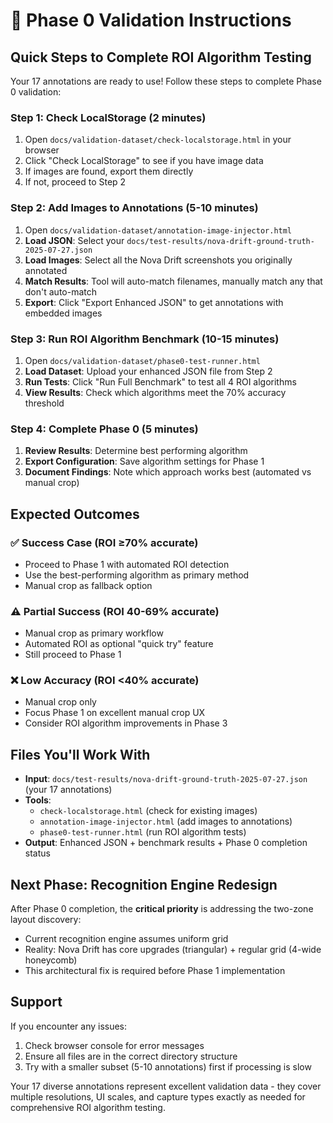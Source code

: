 # 🚀 Phase 0 Validation Instructions

## Quick Steps to Complete ROI Algorithm Testing

Your 17 annotations are ready to use! Follow these steps to complete Phase 0 validation:

### Step 1: Check LocalStorage (2 minutes)
1. Open `docs/validation-dataset/check-localstorage.html` in your browser
2. Click "Check LocalStorage" to see if you have image data
3. If images are found, export them directly
4. If not, proceed to Step 2

### Step 2: Add Images to Annotations (5-10 minutes)
1. Open `docs/validation-dataset/annotation-image-injector.html`
2. **Load JSON**: Select your `docs/test-results/nova-drift-ground-truth-2025-07-27.json`
3. **Load Images**: Select all the Nova Drift screenshots you originally annotated
4. **Match Results**: Tool will auto-match filenames, manually match any that don't auto-match
5. **Export**: Click "Export Enhanced JSON" to get annotations with embedded images

### Step 3: Run ROI Algorithm Benchmark (10-15 minutes)
1. Open `docs/validation-dataset/phase0-test-runner.html`
2. **Load Dataset**: Upload your enhanced JSON file from Step 2
3. **Run Tests**: Click "Run Full Benchmark" to test all 4 ROI algorithms
4. **View Results**: Check which algorithms meet the 70% accuracy threshold

### Step 4: Complete Phase 0 (5 minutes)
1. **Review Results**: Determine best performing algorithm
2. **Export Configuration**: Save algorithm settings for Phase 1
3. **Document Findings**: Note which approach works best (automated vs manual crop)

## Expected Outcomes

### ✅ **Success Case** (ROI ≥70% accurate)
- Proceed to Phase 1 with automated ROI detection
- Use the best-performing algorithm as primary method
- Manual crop as fallback option

### ⚠️ **Partial Success** (ROI 40-69% accurate)  
- Manual crop as primary workflow
- Automated ROI as optional "quick try" feature
- Still proceed to Phase 1

### ❌ **Low Accuracy** (ROI <40% accurate)
- Manual crop only
- Focus Phase 1 on excellent manual crop UX
- Consider ROI algorithm improvements in Phase 3

## Files You'll Work With

- **Input**: `docs/test-results/nova-drift-ground-truth-2025-07-27.json` (your 17 annotations)
- **Tools**: 
  - `check-localstorage.html` (check for existing images)
  - `annotation-image-injector.html` (add images to annotations)  
  - `phase0-test-runner.html` (run ROI algorithm tests)
- **Output**: Enhanced JSON + benchmark results + Phase 0 completion status

## Next Phase: Recognition Engine Redesign

After Phase 0 completion, the **critical priority** is addressing the two-zone layout discovery:
- Current recognition engine assumes uniform grid
- Reality: Nova Drift has core upgrades (triangular) + regular grid (4-wide honeycomb)
- This architectural fix is required before Phase 1 implementation

## Support

If you encounter any issues:
1. Check browser console for error messages
2. Ensure all files are in the correct directory structure
3. Try with a smaller subset (5-10 annotations) first if processing is slow

Your 17 diverse annotations represent excellent validation data - they cover multiple resolutions, UI scales, and capture types exactly as needed for comprehensive ROI algorithm testing.